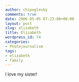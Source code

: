 ```yaml
---
author: chipoglesby
comments: true
date: 2006-05-05 07:23:00+00:00
layout: post
slug: elizabeth
title: Elizabeth
wordpress_id: 74
categories:
- Photojournalism
tags:
- elizabeth
- family
---
```


I love my sister!
